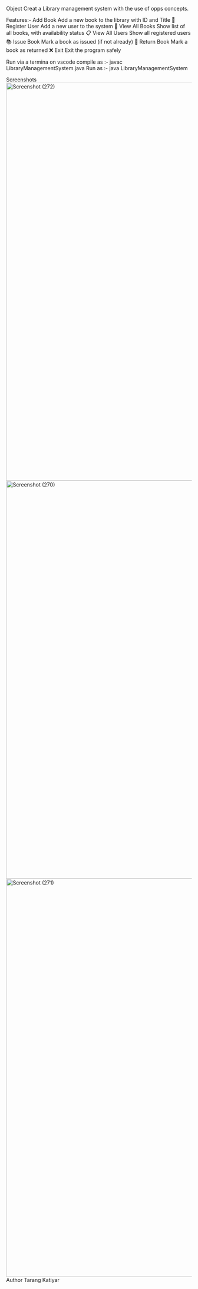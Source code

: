 Object Creat a Library management system with the use of opps concepts.

Features:- 
Add Book	Add a new book to the library with ID and Title
👤 Register User	Add a new user to the system
📄 View All Books	Show list of all books, with availability status
📋 View All Users	Show all registered users
📚 Issue Book	Mark a book as issued (if not already)
🔁 Return Book	Mark a book as returned
❌ Exit	Exit the program safely

Run via a termina on vscode
compile as :- javac LibraryManagementSystem.java
Run as :- java LibraryManagementSystem

Screenshots
<img width="1920" height="1080" alt="Screenshot (272)" src="https://github.com/user-attachments/assets/2e018da7-75e7-44b3-92c5-2512edda1be8" />
<img width="1920" height="1080" alt="Screenshot (270)" src="https://github.com/user-attachments/assets/f2bbd472-6d7e-4def-b104-187e0c93d7c9" />
<img width="1920" height="1080" alt="Screenshot (271)" src="https://github.com/user-attachments/assets/36346083-e5b1-4060-a745-959e1ff5b7c1" />
Author
Tarang Katiyar
